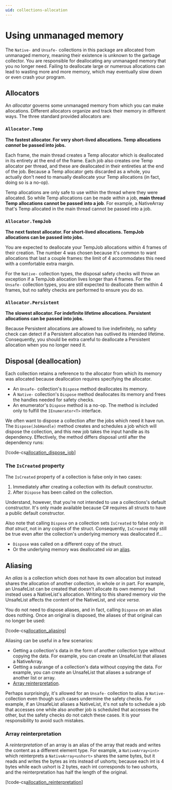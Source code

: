 ```yaml
---
uid: collections-allocation
---
```


# Using unmanaged memory

The `Native-` and `Unsafe-` collections in this package are allocated from unmanaged memory, meaning their existence is unknown to the garbage collector.
You are responsible for deallocating any unmanaged memory that you no longer need. Failing to deallocate large or numerous allocations can lead to wasting more and more memory, which may eventually slow down or even crash your program.

## Allocators

An *allocator* governs some unmanaged memory from which you can make allocations. Different allocators organize and track their memory in different ways. The three standard provided allocators are:

### `Allocator.Temp`

**The fastest allocator. For very short-lived allocations. Temp allocations *cannot* be passed into jobs.**

Each frame, the main thread creates a Temp allocator which is deallocated in its entirety at the end of the frame. Each job also creates one Temp allocator per thread, and these are deallocated in their entireties at the end of the job. Because a Temp allocator gets discarded as a whole, you actually don't need to manually deallocate your Temp allocations (in fact, doing so is a no-op).

Temp allocations are only safe to use within the thread where they were allocated. So while Temp allocations can be made *within* a job, **main thread Temp allocations cannot be passed into a job**. For example, a NativeArray that's Temp allocated in the main thread cannot be passed into a job.

### `Allocator.TempJob`

**The next fastest allocator. For short-lived allocations. TempJob allocations can be passed into jobs.**

You are expected to deallocate your TempJob allocations within 4 frames of their creation. The number 4 was chosen because it's common to want allocations that last a couple frames: the limit of 4 accommodates this need with a comfortable extra margin.

For the `Native-` collection types, the disposal safety checks will throw an exception if a TempJob allocation lives longer than 4 frames. For the `Unsafe-` collection types, you are still expected to deallocate them within 4 frames, but no safety checks are performed to ensure you do so.
   
### `Allocator.Persistent`

**The slowest allocator. For indefinite lifetime allocations. Persistent allocations can be passed into jobs.**

Because Persistent allocations are allowed to live indefinitely, no safety check can detect if a Persistent allocation has outlived its intended lifetime. Consequently, you should be extra careful to deallocate a Persistent allocation when you no longer need it.

## Disposal (deallocation)

Each collection retains a reference to the allocator from which its memory was allocated because deallocation requires specifying the allocator.

- An `Unsafe-` collection's `Dispose` method deallocates its memory.
- A `Native-` collection's `Dispose` method deallocates its memory and frees the handles needed for safety checks. 
- An enumerator's `Dispose` method is a no-op. The method is included only to fulfill the `IEnumerator<T>` interface.

We often want to dispose a collection after the jobs which need it have run. The `Dispose(JobHandle)` method creates and schedules a job which will dispose the collection, and this new job takes the input handle as its dependency. Effectively, the method differs disposal until after the dependency runs:

[!code-cs[allocation_dispose_job](../DocCodeSamples.Tests/CollectionsAllocationExamples.cs#allocation_dispose_job)]

### The `IsCreated` property

The `IsCreated` property of a collection is false only in two cases:

1. Immediately after creating a collection with its default constructor.
2. After `Dispose` has been called on the collection.

Understand, however, that you're not intended to use a collections's default constructor. It's only made available because C# requires all structs to have a public default constructor.

Also note that calling `Dispose` on a collection sets `IsCreated` to false *only in that struct*, not in any copies of the struct. Consequently, `IsCreated` may still be true even after the collection's underlying memory was deallocated if...

- `Dispose` was called on a different copy of the struct.
- Or the underlying memory was deallocated *via* an [alias](#aliasing).

## Aliasing

An *alias* is a collection which does not have its own allocation but instead shares the allocation of another collection, in whole or in part. For example, an UnsafeList can be created that doesn't allocate its own memory but instead uses a NativeList's allocation. Writing to this shared memory *via* the UnsafeList affects the content of the NativeList, and *vice versa*.

You do not need to dispose aliases, and in fact, calling `Dispose` on an alias does nothing. Once an original is disposed, the aliases of that original can no longer be used:

[!code-cs[allocation_aliasing](../DocCodeSamples.Tests/CollectionsAllocationExamples.cs#allocation_aliasing)]

Aliasing can be useful in a few scenarios:

- Getting a collection's data in the form of another collection type without copying the data. For example, you can create an UnsafeList that aliases a NativeArray.
- Getting a subrange of a collection's data without copying the data. For example, you can create an UnsafeList that aliases a subrange of another list or array.   
- [Array reinterpretation](#array-reinterpretation).

Perhaps surprisingly, it's allowed for an `Unsafe-` collection to alias a `Native-` collection even though such cases undermine the safety checks. For example, if an UnsafeList aliases a NativeList, it's not safe to schedule a job that accesses one while also another job is scheduled that accesses the other, but the safety checks do not catch these cases. It is your responsibility to avoid such mistakes.

### Array reinterpretation

A *reinterpretation* of an array is an alias of the array that reads and writes the content as a different element type. For example, a `NativeArray<int>` which reinterprets a `NativeArray<ushort>` shares the same bytes, but it reads and writes the bytes as ints instead of ushorts; because each int is 4 bytes while each ushort is 2 bytes, each int corresponds to two ushorts, and the reinterpretation has half the length of the original.

[!code-cs[allocation_reinterpretation](../DocCodeSamples.Tests/CollectionsAllocationExamples.cs#allocation_reinterpretation)]

